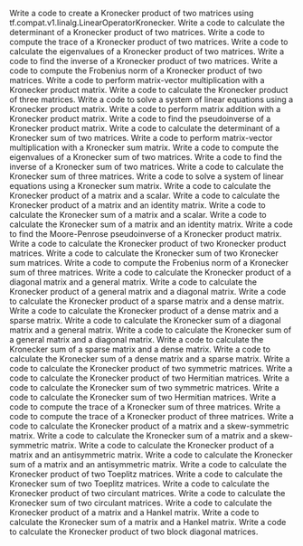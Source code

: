 Write a code to create a Kronecker product of two matrices using tf.compat.v1.linalg.LinearOperatorKronecker.
Write a code to calculate the determinant of a Kronecker product of two matrices.
Write a code to compute the trace of a Kronecker product of two matrices.
Write a code to calculate the eigenvalues of a Kronecker product of two matrices.
Write a code to find the inverse of a Kronecker product of two matrices.
Write a code to compute the Frobenius norm of a Kronecker product of two matrices.
Write a code to perform matrix-vector multiplication with a Kronecker product matrix.
Write a code to calculate the Kronecker product of three matrices.
Write a code to solve a system of linear equations using a Kronecker product matrix.
Write a code to perform matrix addition with a Kronecker product matrix.
Write a code to find the pseudoinverse of a Kronecker product matrix.
Write a code to calculate the determinant of a Kronecker sum of two matrices.
Write a code to perform matrix-vector multiplication with a Kronecker sum matrix.
Write a code to compute the eigenvalues of a Kronecker sum of two matrices.
Write a code to find the inverse of a Kronecker sum of two matrices.
Write a code to calculate the Kronecker sum of three matrices.
Write a code to solve a system of linear equations using a Kronecker sum matrix.
Write a code to calculate the Kronecker product of a matrix and a scalar.
Write a code to calculate the Kronecker product of a matrix and an identity matrix.
Write a code to calculate the Kronecker sum of a matrix and a scalar.
Write a code to calculate the Kronecker sum of a matrix and an identity matrix.
Write a code to find the Moore-Penrose pseudoinverse of a Kronecker product matrix.
Write a code to calculate the Kronecker product of two Kronecker product matrices.
Write a code to calculate the Kronecker sum of two Kronecker sum matrices.
Write a code to compute the Frobenius norm of a Kronecker sum of three matrices.
Write a code to calculate the Kronecker product of a diagonal matrix and a general matrix.
Write a code to calculate the Kronecker product of a general matrix and a diagonal matrix.
Write a code to calculate the Kronecker product of a sparse matrix and a dense matrix.
Write a code to calculate the Kronecker product of a dense matrix and a sparse matrix.
Write a code to calculate the Kronecker sum of a diagonal matrix and a general matrix.
Write a code to calculate the Kronecker sum of a general matrix and a diagonal matrix.
Write a code to calculate the Kronecker sum of a sparse matrix and a dense matrix.
Write a code to calculate the Kronecker sum of a dense matrix and a sparse matrix.
Write a code to calculate the Kronecker product of two symmetric matrices.
Write a code to calculate the Kronecker product of two Hermitian matrices.
Write a code to calculate the Kronecker sum of two symmetric matrices.
Write a code to calculate the Kronecker sum of two Hermitian matrices.
Write a code to compute the trace of a Kronecker sum of three matrices.
Write a code to compute the trace of a Kronecker product of three matrices.
Write a code to calculate the Kronecker product of a matrix and a skew-symmetric matrix.
Write a code to calculate the Kronecker sum of a matrix and a skew-symmetric matrix.
Write a code to calculate the Kronecker product of a matrix and an antisymmetric matrix.
Write a code to calculate the Kronecker sum of a matrix and an antisymmetric matrix.
Write a code to calculate the Kronecker product of two Toeplitz matrices.
Write a code to calculate the Kronecker sum of two Toeplitz matrices.
Write a code to calculate the Kronecker product of two circulant matrices.
Write a code to calculate the Kronecker sum of two circulant matrices.
Write a code to calculate the Kronecker product of a matrix and a Hankel matrix.
Write a code to calculate the Kronecker sum of a matrix and a Hankel matrix.
Write a code to calculate the Kronecker product of two block diagonal matrices.